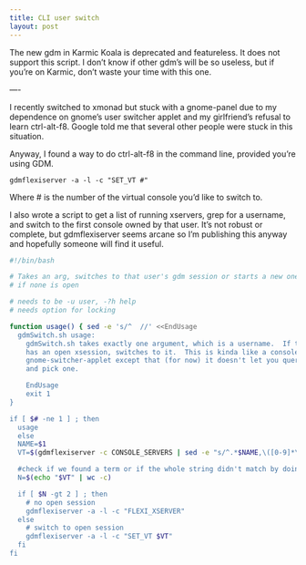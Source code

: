 ```yaml
---
title: CLI user switch
layout: post
---
```


The new gdm in Karmic Koala is deprecated and featureless.  It does not support this script.  I don’t know if other gdm’s will be so useless, but if you’re on Karmic, don’t waste your time with this one.

—-

I recently switched to xmonad but stuck with a gnome-panel due to my dependence on gnome’s user switcher applet and my girlfriend’s refusal to learn ctrl-alt-f8.  Google told me that several other people were stuck in this situation.

Anyway, I found a way to do ctrl-alt-f8 in the command line, provided you’re using GDM.

`gdmflexiserver -a -l -c "SET_VT #"`

Where # is the number of the virtual console you’d like to switch to.

I also wrote a script to get a list of running xservers, grep for a username, and switch to the first console owned by that user. It’s not robust or complete, but gdmflexiserver seems arcane so I’m publishing this anyway and hopefully someone will find it useful.

```sh
#!/bin/bash

# Takes an arg, switches to that user's gdm session or starts a new one
# if none is open

# needs to be -u user, -?h help
# needs option for locking

function usage() { sed -e 's/^  //' <<EndUsage
  gdmSwitch.sh usage:
    gdmSwitch.sh takes exactly one argument, which is a username.  If that username
    has an open xsession, switches to it.  This is kinda like a console version of
    gnome-switcher-applet except that (for now) it doesn't let you query for users
    and pick one.

    EndUsage
    exit 1
}

if [ $# -ne 1 ] ; then
  usage
  else
  NAME=$1
  VT=$(gdmflexiserver -c CONSOLE_SERVERS | sed -e "s/^.*$NAME,\([0-9]*\).*$/\1/")

  #check if we found a term or if the whole string didn't match by doing a character count
  N=$(echo "$VT" | wc -c)

  if [ $N -gt 2 ] ; then
    # no open session
    gdmflexiserver -a -l -c "FLEXI_XSERVER"
  else
    # switch to open session
    gdmflexiserver -a -l -c "SET_VT $VT"
  fi
fi
```
